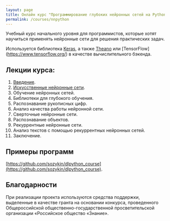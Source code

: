 ```yaml
---
layout: page
title: Онлайн курс "Программирование глубоких нейронных сетей на Python"
permalink: /courses/nnpython
---
```

Учебный курс начального уровня для программистов, которые хотят научиться применять нейронные сети для решения практических задач.

Используется библиотека [Keras](https://keras.io/), а также [Theano](http://deeplearning.net/software/theano/) или [TensorFlow] (https://www.tensorflow.org/) в качестве вычислительного бэкенда. 

## Лекции курса:

1. [Введение](https://youtu.be/GX7qxV5nh5o).
2. [Искусственные нейронные сети](https://youtu.be/h9UFJVhyDuM).
3. Обучение нейронных сетей.
4. Библиотеки для глубокого обучения.
5. Распознавание рукописных цифр.
6. Анализ качества работы нейронной сети.
7. Сверточные нейронные сети.
8. Распознавание объектов.
9. Рекуррентные нейронные сети.
10. Анализ текстов с помощью рекуррентных нейронных сетей. 
11. Заключение.

## Примеры программ

[https://github.com/sozykin/dlpython_course](https://github.com/sozykin/dlpython_course).

## Благодарности

При реализации проекта используются средства поддержки, выделенные в качестве гранта на основании конкурса, проведенного Общероссийской общественно-государственной просветительской организации «Российское общество «Знание».
